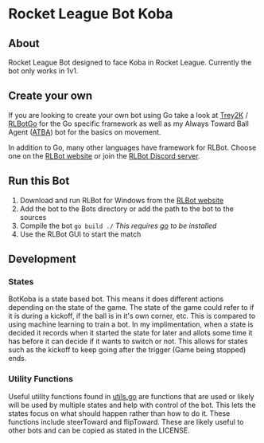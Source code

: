 # Rocket League Bot Koba

## About
Rocket League Bot designed to face Koba in Rocket League. Currently the bot only works in 1v1.

## Create your own

If you are looking to create your own bot using Go take a look at [Trey2K](https://github.com/Trey2k) / [RLBotGo](https://github.com/Trey2k/RLBotGo/) for the Go specific framework as well as my Always Toward Ball Agent ([ATBA](https://github.com/xonmello/RLBotGoATBA)) bot for the basics on movement. 

In addition to Go, many other languages have framework for RLBot. Choose one on the [RLBot website](http://rlbot.org/) or join the [RLBot Discord server](https://discord.gg/zbaAKPt).

## Run this Bot

1. Download and run RLBot for Windows from the [RLBot website](http://rlbot.org/)
2. Add the bot to the Bots directory or add the path to the bot to the sources
3. Compile the bot `go build ./` *This requires [go](https://go.dev/dl/) to be installed*
4. Use the RLBot GUI to start the match

## Development

### States

BotKoba is a state based bot. This means it does different actions depending on the state of the game. The state of the game could refer to if it is during a kickoff, if the ball is in it's own corner, etc. This is compared to using machine learning to train a bot. In my implimentation, when a state is decided it records when it started the state for later and allots some time it has before it can decide if it wants to switch or not. This allows for states such as the kickoff to keep going after the trigger (Game being stopped) ends. 

### Utility Functions

Useful utility functions found in [utils.go](https://github.com/xonmello/BotKoba/blob/main/utils.go) are functions that are used or likely will be used by multiple states and help with control of the bot. This lets the states focus on what should happen rather than how to do it. These functions include steerToward and flipToward. These are likely useful to other bots and can be copied as stated in the LICENSE.

